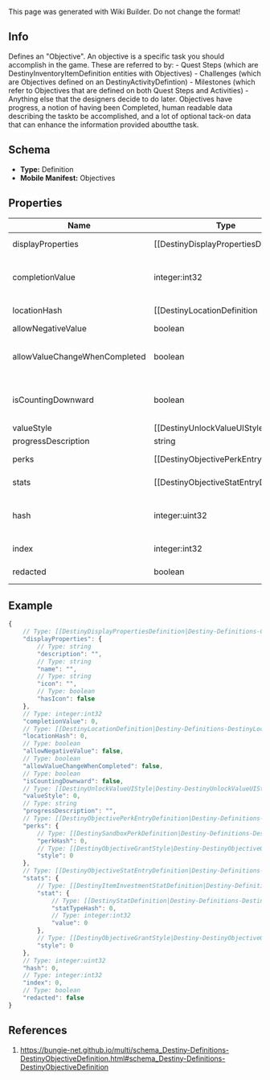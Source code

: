 <span class="wiki-builder">This page was generated with Wiki Builder. Do not change the format!</span>

## Info
Defines an &quot;Objective&quot;. An objective is a specific task you should accomplish in the game.  These are referred to by: - Quest Steps (which are DestinyInventoryItemDefinition entities with Objectives) - Challenges (which are Objectives defined on an DestinyActivityDefintion) - Milestones (which refer to Objectives that are defined on both Quest Steps and Activities) - Anything else that the designers decide to do later. Objectives have progress, a notion of having been Completed, human readable data describing the taskto be accomplished, and a lot of optional tack-on data that can enhance the information provided aboutthe task.

## Schema
* **Type:** Definition
* **Mobile Manifest:** Objectives

## Properties
Name | Type | Description
---- | ---- | -----------
displayProperties | [[DestinyDisplayPropertiesDefinition|Destiny-Definitions-Common-DestinyDisplayPropertiesDefinition]]:Definition | Ideally, this should tell you what your task is.  I'm not going to lie to you though.  Sometimesthis doesn't have useful information at all.  Which sucks, but there's nothing either of us can doabout it.
completionValue | integer:int32 | The value that the unlock value defined in unlockValueHash must reach in order forthe objective to be considered Completed.  Used in calculating progress and completion status.
locationHash | [[DestinyLocationDefinition|Destiny-Definitions-DestinyLocationDefinition]]:ManifestDefinition:integer:uint32 | OPTIONAL: a hash identifier for the location at which this objective must be accomplished,if there is a location defined.  Look up the DestinyLocationDefinition for this hash for thatadditional location info.
allowNegativeValue | boolean | If true, the value is allowed to go negative.
allowValueChangeWhenCompleted | boolean | If true, you can effectively &quot;un-complete&quot; this objective if you lose progress aftercrossing the completion threshold. If False, once you complete the task it will remaincompleted forever by locking the value.
isCountingDownward | boolean | If true, completion means having an unlock value less than or equal to the completionValue. If False, completion means having an unlock value greater than or equal to the completionValue.
valueStyle | [[DestinyUnlockValueUIStyle|Destiny-DestinyUnlockValueUIStyle]]:Enum | The UI style applied to the objective.  It's an enum, take a look at DestinyUnlockValueUIStyle for detailsof the possible styles.  Use this info as you wish to customize your UI.
progressDescription | string | Text to describe the progress bar.
perks | [[DestinyObjectivePerkEntryDefinition|Destiny-Definitions-DestinyObjectivePerkEntryDefinition]]:Definition | If this objective enables Perks intrinsically, the conditions for that enabling are defined here.
stats | [[DestinyObjectiveStatEntryDefinition|Destiny-Definitions-DestinyObjectiveStatEntryDefinition]]:Definition | If this objective enables modifications on a player's stats intrinsically, the conditions are defined here.
hash | integer:uint32 | The unique identifier for this entity.  Guaranteed to be unique for the type of entity, but not globally. When entities refer to each other in Destiny content, it is this hash that they are referring to.
index | integer:int32 | The index of the entity as it was found in the investment tables.
redacted | boolean | If this is true, then there is an entity with this identifier/type combination, but BNet isnot yet allowed to show it.  Sorry!

## Example
```javascript
{
    // Type: [[DestinyDisplayPropertiesDefinition|Destiny-Definitions-Common-DestinyDisplayPropertiesDefinition]]:Definition
    "displayProperties": {
        // Type: string
        "description": "",
        // Type: string
        "name": "",
        // Type: string
        "icon": "",
        // Type: boolean
        "hasIcon": false
    },
    // Type: integer:int32
    "completionValue": 0,
    // Type: [[DestinyLocationDefinition|Destiny-Definitions-DestinyLocationDefinition]]:ManifestDefinition:integer:uint32
    "locationHash": 0,
    // Type: boolean
    "allowNegativeValue": false,
    // Type: boolean
    "allowValueChangeWhenCompleted": false,
    // Type: boolean
    "isCountingDownward": false,
    // Type: [[DestinyUnlockValueUIStyle|Destiny-DestinyUnlockValueUIStyle]]:Enum
    "valueStyle": 0,
    // Type: string
    "progressDescription": "",
    // Type: [[DestinyObjectivePerkEntryDefinition|Destiny-Definitions-DestinyObjectivePerkEntryDefinition]]:Definition
    "perks": {
        // Type: [[DestinySandboxPerkDefinition|Destiny-Definitions-DestinySandboxPerkDefinition]]:ManifestDefinition:integer:uint32
        "perkHash": 0,
        // Type: [[DestinyObjectiveGrantStyle|Destiny-DestinyObjectiveGrantStyle]]:Enum
        "style": 0
    },
    // Type: [[DestinyObjectiveStatEntryDefinition|Destiny-Definitions-DestinyObjectiveStatEntryDefinition]]:Definition
    "stats": {
        // Type: [[DestinyItemInvestmentStatDefinition|Destiny-Definitions-DestinyItemInvestmentStatDefinition]]:Definition
        "stat": {
            // Type: [[DestinyStatDefinition|Destiny-Definitions-DestinyStatDefinition]]:ManifestDefinition:integer:uint32
            "statTypeHash": 0,
            // Type: integer:int32
            "value": 0
        },
        // Type: [[DestinyObjectiveGrantStyle|Destiny-DestinyObjectiveGrantStyle]]:Enum
        "style": 0
    },
    // Type: integer:uint32
    "hash": 0,
    // Type: integer:int32
    "index": 0,
    // Type: boolean
    "redacted": false
}

```

## References
1. https://bungie-net.github.io/multi/schema_Destiny-Definitions-DestinyObjectiveDefinition.html#schema_Destiny-Definitions-DestinyObjectiveDefinition
